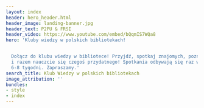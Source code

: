 ```yaml
---
layout: index
header: hero_header.html
header_image: landing-banner.jpg
header_text: P2PU & FRSI
header_video: https://www.youtube.com/embed/bQqmIS7WQa8
hero: 'Kluby wiedzy w polskich bibliotekach!


  Dołącz do klubu wiedzy w bibliotece! Przyjdź, spotkaj znajomych, poznaj nowe osoby
  i razem nauczcie się czegoś przydatnego! Spotkania odbywają się raz w tygodniu przez
  6-8 tygodni. Zapraszamy.'
search_title: Klub Wiedzy w polskich bibliotekach
image_attribution: ''
bundles:
- style
- index
---
```

